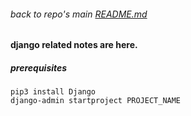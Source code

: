 ###### back to repo's main [README.md](../../README.md)
#### django related notes are here.
##### prerequisites
```
pip3 install Django
django-admin startproject PROJECT_NAME
```
